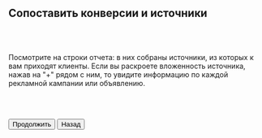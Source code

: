 ## Сопоставить конверсии и источники

<br>
<br>

Посмотрите на строки отчета: в них собраны источники, из которых к вам приходят клиенты. 
Если вы раскроете вложенность источника, нажав на "+" рядом с ним, то увидите информацию по каждой рекламной кампании или объявлению.

<br>
<br>

<button b_to="/calltracking/5Screen.md" b_type="fill" b_theme="primary">Продолжить</button>
<button b_to="/calltracking/3Screen.md" b_type="outline" b_theme="secondary">Назад</button>